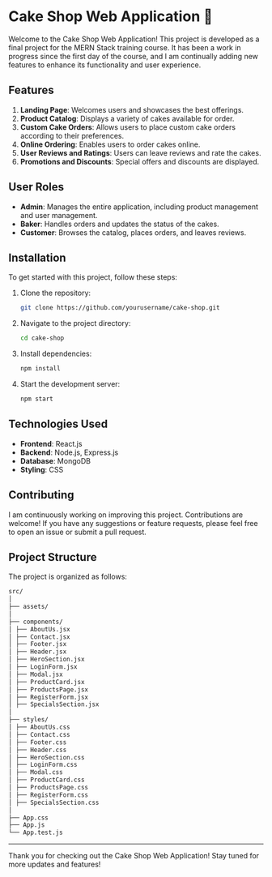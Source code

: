 # Cake Shop Web Application 🎂

Welcome to the Cake Shop Web Application! This project is developed as a final project for the MERN Stack training course. It has been a work in progress since the first day of the course, and I am continually adding new features to enhance its functionality and user experience.

## Features

1. **Landing Page**: Welcomes users and showcases the best offerings.
2. **Product Catalog**: Displays a variety of cakes available for order.
3. **Custom Cake Orders**: Allows users to place custom cake orders according to their preferences.
4. **Online Ordering**: Enables users to order cakes online.
5. **User Reviews and Ratings**: Users can leave reviews and rate the cakes.
6. **Promotions and Discounts**: Special offers and discounts are displayed.

## User Roles

- **Admin**: Manages the entire application, including product management and user management.
- **Baker**: Handles orders and updates the status of the cakes.
- **Customer**: Browses the catalog, places orders, and leaves reviews.

## Installation

To get started with this project, follow these steps:

1. Clone the repository:

    ```bash
    git clone https://github.com/yourusername/cake-shop.git
    ```

2. Navigate to the project directory:

    ```bash
    cd cake-shop
    ```

3. Install dependencies:

    ```bash
    npm install
    ```

4. Start the development server:

    ```bash
    npm start
    ```

## Technologies Used

- **Frontend**: React.js
- **Backend**: Node.js, Express.js
- **Database**: MongoDB
- **Styling**: CSS

## Contributing

I am continuously working on improving this project. Contributions are welcome! If you have any suggestions or feature requests, please feel free to open an issue or submit a pull request.

## Project Structure

The project is organized as follows:
```bash
src/
│
├── assets/
│
├── components/
│ ├── AboutUs.jsx
│ ├── Contact.jsx
│ ├── Footer.jsx
│ ├── Header.jsx
│ ├── HeroSection.jsx
│ ├── LoginForm.jsx
│ ├── Modal.jsx
│ ├── ProductCard.jsx
│ ├── ProductsPage.jsx
│ ├── RegisterForm.jsx
│ ├── SpecialsSection.jsx
│
├── styles/
│ ├── AboutUs.css
│ ├── Contact.css
│ ├── Footer.css
│ ├── Header.css
│ ├── HeroSection.css
│ ├── LoginForm.css
│ ├── Modal.css
│ ├── ProductCard.css
│ ├── ProductsPage.css
│ ├── RegisterForm.css
│ ├── SpecialsSection.css
│
├── App.css
├── App.js
└── App.test.js 
 ```

---

Thank you for checking out the Cake Shop Web Application! Stay tuned for more updates and features!




